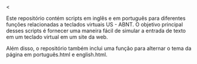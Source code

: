 <div class="markdown prose w-full break-words dark:prose-invert light"><<p>Este repositório contém scripts em inglês e em português para diferentes funções relacionadas a teclados virtuais US - ABNT. O objetivo principal desses scripts é fornecer uma maneira fácil de simular a entrada de texto em um teclado virtual em um site da web.</p><p>Além disso, o repositório também inclui uma função para alternar o tema da página em português.html e english.html.</p></div>
